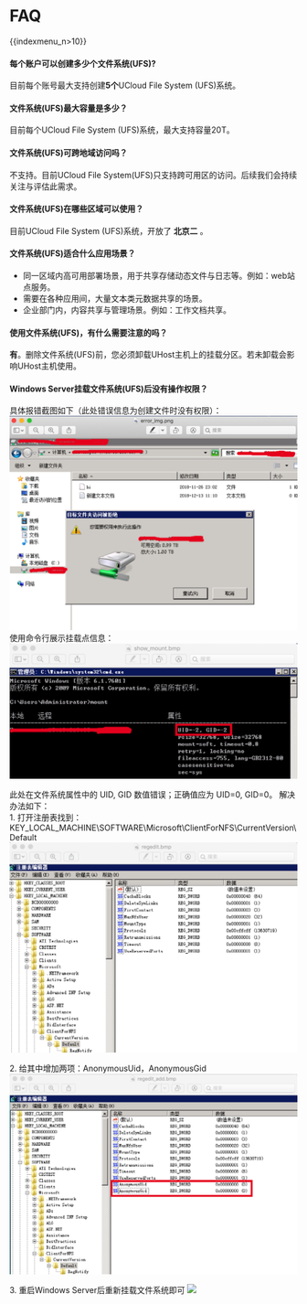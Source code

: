 # FAQ

{{indexmenu_n>10}}

#### 每个账户可以创建多少个文件系统(UFS)? 

目前每个账号最大支持创建**5个**UCloud File System (UFS)系统。

#### 文件系统(UFS)最大容量是多少？

目前每个UCloud File System (UFS)系统，最大支持容量20T。

#### 文件系统(UFS)可跨地域访问吗？ 

不支持。目前UCloud File System(UFS)只支持跨可用区的访问。后续我们会持续关注与评估此需求。

#### 文件系统(UFS)在哪些区域可以使用？

目前UCloud File System (UFS)系统，开放了 **北京二** 。

#### 文件系统(UFS)适合什么应用场景？

  - 同一区域内高可用部署场景，用于共享存储动态文件与日志等。例如：web站点服务。
  - 需要在各种应用间，大量文本类元数据共享的场景。
  - 企业部门内，内容共享与管理场景。例如：工作文档共享。

#### 使用文件系统(UFS)，有什么需要注意的吗？ 

**有**。删除文件系统(UFS)前，您必须卸载UHost主机上的挂载分区。若未卸载会影响UHost主机使用。

#### Windows Server挂载文件系统(UFS)后没有操作权限？ 

具体报错截图如下（此处错误信息为创建文件时没有权限）：
![](/images/error_img.png) 使用命令行展示挂载点信息：
![](/images/show_mount.png)

此处在文件系统属性中的 UID, GID 数值错误；正确值应为 UID=0, GID=0。 解决办法如下：  
1\.
打开注册表找到：KEY\_LOCAL\_MACHINE\\SOFTWARE\\Microsoft\\ClientForNFS\\CurrentVersion\\Default  
![](/images/regedit.png)

2\. 给其中增加两项：AnonymousUid，AnonymousGid
![](/images/regedit_add.png)

3\. 重启Windows Server后重新挂载文件系统即可 ![](/storage_cdn/ufs/success.png)
